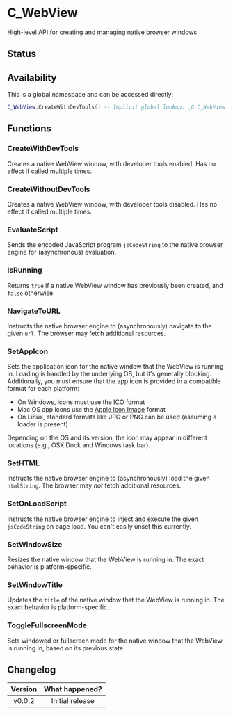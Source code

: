 # C_WebView

High-level API for creating and managing native browser windows

## Status

<Experimental/>

## Availability

This is a global namespace and can be accessed directly:

```lua
C_WebView.CreateWithDevTools() -- Implicit global lookup: _G.C_WebView
```

## Functions

### CreateWithDevTools

Creates a native WebView window, with developer tools enabled. Has no effect if called multiple times.

<Function since="v0.0.2"/>

### CreateWithoutDevTools

Creates a native WebView window, with developer tools disabled. Has no effect if called multiple times.

<Function since="v0.0.2"/>

### EvaluateScript

Sends the encoded JavaScript program `jsCodeString` to the native browser engine for (asynchronous) evaluation.

<Function since="v0.0.2">
<Parameters>
<Parameter name="jsCodeString" type="string"/>
</Parameters>
</Function>

### IsRunning

Returns `true` if a native WebView window has previously been created, and `false` otherwise.

<Function since="v0.0.2">
<Returns>
<Return name="isRunning" type="boolean"/>
</Returns>
</Function>

### NavigateToURL

Instructs the native browser engine to (asynchronously) navigate to the given `url`. The browser may fetch additional resources.

<Function since="v0.0.2">
<Parameters>
<Parameter name="url" type="string"/>
</Parameters>
</Function>

### SetAppIcon

<Blocking/>

Sets the application icon for the native window that the WebView is running in. Loading is handled by the underlying OS, but it's generally blocking. Additionally, you must ensure that the app icon is provided in a compatible format for each platform:

- On Windows, icons must use the [ICO](<https://en.wikipedia.org/wiki/ICO_(file_format)>) format
- Mac OS app icons use the [Apple Icon Image](https://en.wikipedia.org/wiki/Apple_Icon_Image_format) format
- On Linux, standard formats like JPG or PNG can be used (assuming a loader is present)

Depending on the OS and its version, the icon may appear in different locations (e.g., OSX Dock and Windows task bar).

<Function since="v0.0.2">
<Parameters>
<Parameter name="appIconPath" type="string"/>
</Parameters>
</Function>

### SetHTML

Instructs the native browser engine to (asynchronously) load the given `htmlString`. The browser may _not_ fetch additional resources.

<Function since="v0.0.2">
<Parameters>
<Parameter name="htmlString" type="string"/>
</Parameters>
</Function>

### SetOnLoadScript

Instructs the native browser engine to inject and execute the given `jsCodeString` on page load. You can't easily unset this currently.

<Function since="v0.0.2">
<Parameters>
<Parameter name="jsCodeString" type="string"/>
</Parameters>
</Function>

### SetWindowSize

Resizes the native window that the WebView is running in. The exact behavior is platform-specific.

<Function since="v0.0.2">
<Parameters>
<Parameter name="newWidthInPixels" type="number"/>
<Parameter name="newHeightInPixels" type="number"/>
</Parameters>
</Function>

### SetWindowTitle

Updates the `title` of the native window that the WebView is running in. The exact behavior is platform-specific.

<Function since="v0.0.2">
<Parameters>
<Parameter name="newWindowTitle" type="string"/>
</Parameters>
</Function>

### ToggleFullscreenMode

Sets windowed or fullscreen mode for the native window that the WebView is running in, based on its previous state.

<Function since="v0.0.2"/>

## Changelog

| Version | What happened?  |
| :-----: | :-------------: |
| v0.0.2  | Initial release |
